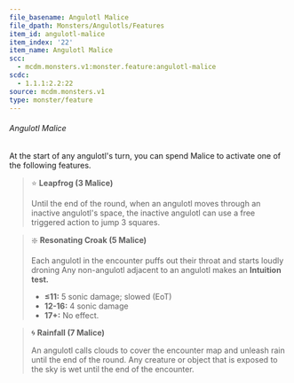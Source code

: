 ```yaml
---
file_basename: Angulotl Malice
file_dpath: Monsters/Angulotls/Features
item_id: angulotl-malice
item_index: '22'
item_name: Angulotl Malice
scc:
  - mcdm.monsters.v1:monster.feature:angulotl-malice
scdc:
  - 1.1.1:2.2:22
source: mcdm.monsters.v1
type: monster/feature
---
```


###### Angulotl Malice

At the start of any angulotl's turn, you can spend Malice to activate one of the following features.

<!-- -->
> ⭐️ **Leapfrog (3 Malice)**
>
> Until the end of the round, when an angulotl moves through an inactive angulotl's space, the inactive angulotl can use a free triggered action to jump 3 squares.

<!-- -->
> ❇️ **Resonating Croak (5 Malice)**
>
> Each angulotl in the encounter puffs out their throat and starts loudly droning Any non-angulotl adjacent to an angulotl makes an **Intuition test.**
>
> - **≤11:** 5 sonic damage; slowed (EoT)
> - **12-16:** 4 sonic damage
> - **17+:** No effect.

<!-- -->
> 🌀 **Rainfall (7 Malice)**
>
> An angulotl calls clouds to cover the encounter map and unleash rain until the end of the round. Any creature or object that is exposed to the sky is wet until the end of the encounter.
